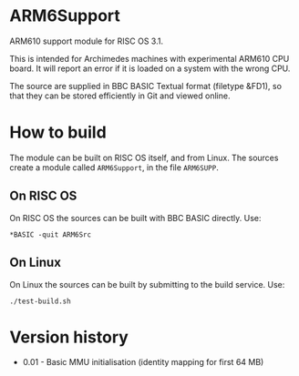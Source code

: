 # ARM6Support
ARM610 support module for RISC OS 3.1.

This is intended for Archimedes machines with experimental ARM610 CPU board.
It will report an error if it is loaded on a system with the wrong CPU.

The source are supplied in BBC BASIC Textual format (filetype &FD1), so that
they can be stored efficiently in Git and viewed online.

# How to build

The module can be built on RISC OS itself, and from Linux.
The sources create a module called `ARM6Support`, in the file `ARM6SUPP`.

## On RISC OS

On RISC OS the sources can be built with BBC BASIC directly. Use:

```
*BASIC -quit ARM6Src
```

## On Linux

On Linux the sources can be built by submitting to the build service. Use:

```
./test-build.sh
```

# Version history
* 0.01 - Basic MMU initialisation (identity mapping for first 64 MB)
